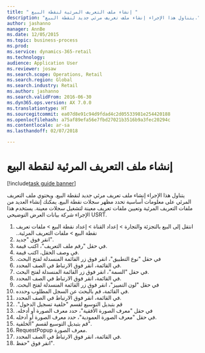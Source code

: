 ```yaml
--- 
title: " إنشاء ملف التعريف المرئية لنقطة البيع‬ "
description: "يتناول هذا الإجراء إنشاء ملف تعريف مرئي‬ جديد لنقطة البيع."
author: jashanno
manager: AnnBe
ms.date: 12/05/2015
ms.topic: business-process
ms.prod: 
ms.service: dynamics-365-retail
ms.technology: 
audience: Application User
ms.reviewer: josaw
ms.search.scope: Operations, Retail
ms.search.region: Global
ms.search.industry: Retail
ms.author: jashanno
ms.search.validFrom: 2016-06-30
ms.dyn365.ops.version: AX 7.0.0
ms.translationtype: HT
ms.sourcegitcommit: ea07d8e91c94d9fdad4c2d05533981e254420188
ms.openlocfilehash: a75af89efa56e7fbd27021b3516b9a3fec20294c
ms.contentlocale: ar-sa
ms.lasthandoff: 02/07/2018

---
```

# <a name="create-a-pos-visual-profile"></a> إنشاء ملف التعريف المرئية لنقطة البيع‬  

[!include[task guide banner](../includes/task-guide-banner.md)]

يتناول هذا الإجراء إنشاء ملف تعريف مرئي‬ جديد لنقطة البيع. ويحتوي ملف التعريف المرئي على معلومات أساسية تحدد مظهر سجلات نقطة البيع. يمكنك إنشاء العديد من ملفات التعريف المرئية وتعيين ملفات تعريف معينة لتشغيل سجلات معينة. يستخدم هذا الإجراء شركة بيانات العرض التوضيحي USRT.

1. انتقل إلى البيع بالتجزئة والتجارة > إعداد القناة > إعداد نقطة البيع > ‏‫ملفات تعريف نقطة البيع‬ > ‏‫ملفات التعريف المرئية..
2. انقر فوق "جديد".
3. في حقل "‏‫رقم ملف التعريف‬"، اكتب قيمة.
4. في وصف الحقل، اكتب قيمة.
5. في حقل "‏‫نوع التطبيق"، انقر فوق زر القائمة المنسدلة لفتح البحث.
6. في القائمة، انقر فوق الارتباط في الصف المحدد.
7. في حقل "السمة‬"، انقر فوق زر القائمة المنسدلة لفتح البحث.
8. في القائمة، انقر فوق الارتباط في الصف المحدد.
9. في حقل "‏‫لون التمييز"، انقر فوق زر القائمة المنسدلة لفتح البحث.
10. في القائمة، قم بالبحث عن السجل المطلوب وحدده.
11. في القائمة، انقر فوق الارتباط في الصف المحدد.
12. قم بتبديل التوسيع لقسم "‏‫خلفية تسجيل الدخول".
13. في حقل "‏‫معرف الصورة الأفقية"، حدد معرف الصورة أو أدخله.
14. في حقل "‏‫معرف الصورة العمودية‬"، حدد معرف الصورة أو أدخله.
15. قم بتبديل التوسيع لقسم "الخلفية‬".
16. RequestPopup معرف الصورة.
17. في القائمة، انقر فوق الارتباط في الصف المحدد.
18. انقر فوق "حفظ".


